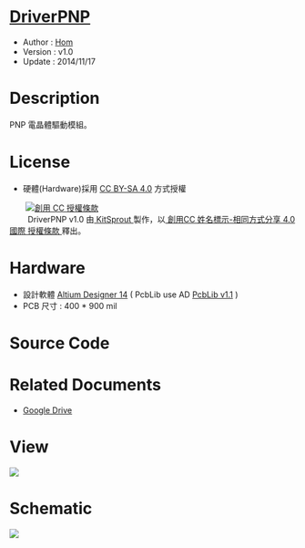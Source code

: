 [DriverPNP](https://github.com/KitSprout/DriverPNP)
========
* Author  : [Hom](https://about.me/Hom)
* Version : v1.0
* Update  : 2014/11/17

Description
========
PNP 電晶體驅動模組。

License
========
* 硬體(Hardware)採用 [CC BY-SA 4.0](http://creativecommons.org/licenses/by-sa/4.0/deed.zh_TW) 方式授權 
  
　　<a rel="license" href="http://creativecommons.org/licenses/by-sa/4.0/deed.zh_TW"><img alt="創用 CC 授權條款" style="border-width:0" src="http://i.creativecommons.org/l/by-sa/3.0/tw/80x15.png" /></a>  
　　<span xmlns:dct="http://purl.org/dc/terms/" property="dct:title"> DriverPNP v1.0 </span>由<a xmlns:cc="http://creativecommons.org/ns#" href="https://github.com/KitSprout" property="cc:attributionName" rel="cc:attributionURL"> KitSprout </a>製作，以<a rel="license" href="http://creativecommons.org/licenses/by-sa/4.0/deed.zh_TW"> 創用CC 姓名標示-相同方式分享 4.0 國際 授權條款 </a>釋出。  

Hardware
========
* 設計軟體 [Altium Designer 14](http://www.altium.com/en/products/altium-designer) ( PcbLib use AD [PcbLib v1.1](https://github.com/KitSprout/AltiumDesigner_PcbLibrary/releases/tag/v1.1) ) 
* PCB 尺寸 : 400 * 900 mil

Source Code
========


Related Documents
========
* [Google Drive](http://goo.gl/qYqrnQ)

View
========
<img src="https://lh6.googleusercontent.com/-9CR-7mV_9rQ/VG4i-j61YTI/AAAAAAAALOk/n_jy5U9W3Ic/s1600/DSC_2626.jpg" />

Schematic
========
<img src="https://lh5.googleusercontent.com/-kS11f_ICPYs/VGmikqWBiqI/AAAAAAAALMk/pd2rsXqf5Rk/s1600/Sch_DriverPNP.png" />
